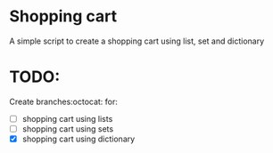# Shopping cart
A simple script to create a shopping cart using list, set and dictionary

# TODO:
Create branches:octocat: for:
- [ ] shopping cart using lists
- [ ] shopping cart using sets
- [x] shopping cart using dictionary
